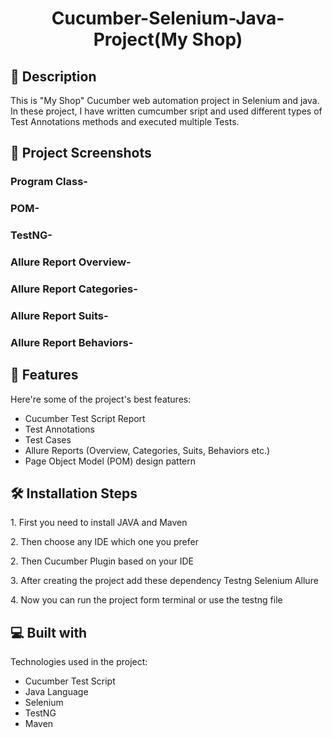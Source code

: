 # 
<h1 id="title" align="center">Cucumber-Selenium-Java-Project(My Shop)</h1>

 <!--<p align="center"><img src="https://socialify.git.ci/shantokumarsaha123/Web-Automation-Selenium-java-amazon/image?forks=1&amp;issues=1&amp;language=1&amp;name=1&amp;owner=1&amp;pulls=1&amp;stargazers=1&amp;theme=Light" alt="project-image"></p> -->


<h2>📝 Description</h2> 
This is "My Shop" Cucumber web automation project in Selenium and java. In these project, I have written cumcumber sript and used different types of Test Annotations methods and executed multiple Tests. </p>

<h2>📸 Project Screenshots</h2>



<h3> Program Class- <h3>





<h3> POM- <h3>



<h3> TestNG- <h3>

 

<h3> Allure Report Overview- <h3>



<h3> Allure Report Categories- <h3>




<h3> Allure Report Suits- <h3>



<h3> Allure Report Behaviors- <h3>





<h2>🚀 Features</h2>

Here're some of the project's best features:

  
*    Cucumber Test Script Report
*    Test Annotations
*    Test Cases
*    Allure Reports (Overview, Categories, Suits, Behaviors etc.)
*    Page Object Model (POM) design pattern

<h2>🛠️ Installation Steps</h2>

<p>1. First you need to install JAVA and Maven</p>

<p>2. Then choose any IDE which one you prefer</p>

<p>2. Then Cucumber Plugin based on your IDE</p>

<p>3. After creating the project add these dependency Testng Selenium Allure</p>

<p>4. Now you can run the project form terminal or use the testng file</p>

  
  
<h2>💻 Built with</h2>

Technologies used in the project:

*   Cucumber Test Script
*   Java Language
*   Selenium
*   TestNG
*   Maven
